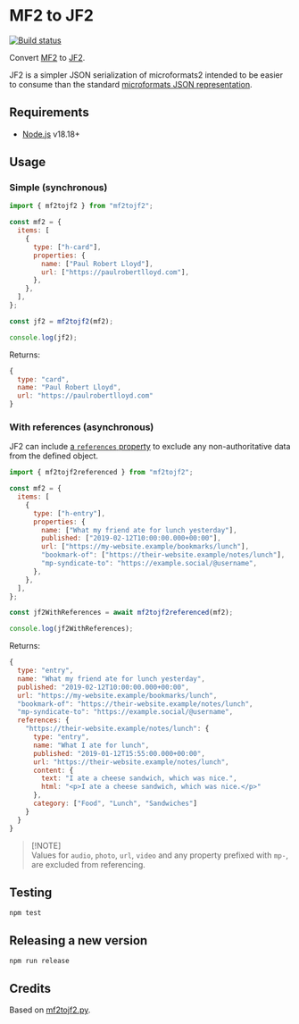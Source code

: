 # MF2 to JF2

[![Build status](https://github.com/getindiekit/mf2tojf2/workflows/build/badge.svg)](https://github.com/getindiekit/mf2tojf2/actions)

Convert [MF2](https://microformats.org/wiki/microformats2-parsing) to [JF2](https://jf2.spec.indieweb.org).

JF2 is a simpler JSON serialization of microformats2 intended to be easier to consume than the standard [microformats JSON representation](https://microformats.org/wiki/microformats2).

## Requirements

- [Node.js](https://nodejs.org) v18.18+

## Usage

### Simple (synchronous)

```js
import { mf2tojf2 } from "mf2tojf2";

const mf2 = {
  items: [
    {
      type: ["h-card"],
      properties: {
        name: ["Paul Robert Lloyd"],
        url: ["https://paulrobertlloyd.com"],
      },
    },
  ],
};

const jf2 = mf2tojf2(mf2);

console.log(jf2);
```

Returns:

```js
{
  type: "card",
  name: "Paul Robert Lloyd",
  url: "https://paulrobertlloyd.com"
}
```

### With references (asynchronous)

JF2 can include [a `references` property](https://jf2.spec.indieweb.org/#using-references) to exclude any non-authoritative data from the defined object.

```js
import { mf2tojf2referenced } from "mf2tojf2";

const mf2 = {
  items: [
    {
      type: ["h-entry"],
      properties: {
        name: ["What my friend ate for lunch yesterday"],
        published: ["2019-02-12T10:00:00.000+00:00"],
        url: ["https://my-website.example/bookmarks/lunch"],
        "bookmark-of": ["https://their-website.example/notes/lunch"],
        "mp-syndicate-to": "https://example.social/@username",
      },
    },
  ],
};

const jf2WithReferences = await mf2tojf2referenced(mf2);

console.log(jf2WithReferences);
```

Returns:

```js
{
  type: "entry",
  name: "What my friend ate for lunch yesterday",
  published: "2019-02-12T10:00:00.000+00:00",
  url: "https://my-website.example/bookmarks/lunch",
  "bookmark-of": "https://their-website.example/notes/lunch",
  "mp-syndicate-to": "https://example.social/@username",
  references: {
    "https://their-website.example/notes/lunch": {
      type: "entry",
      name: "What I ate for lunch",
      published: "2019-01-12T15:55:00.000+00:00",
      url: "https://their-website.example/notes/lunch",
      content: {
        text: "I ate a cheese sandwich, which was nice.",
        html: "<p>I ate a cheese sandwich, which was nice.</p>"
      },
      category: ["Food", "Lunch", "Sandwiches"]
    }
  }
}
```

> [!NOTE]\
> Values for `audio`, `photo`, `url`, `video` and any property prefixed with `mp-`, are excluded from referencing.

## Testing

`npm test`

## Releasing a new version

`npm run release`

## Credits

Based on [mf2tojf2.py](https://github.com/microformats/mf2tojf2.py).
